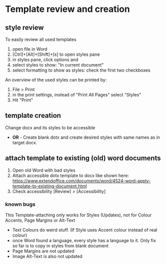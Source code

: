 # Template review and creation

## style review

To easily review all used templates

1. open file in Word
2. [Ctrl]+[Alt]+[Shift]+[s] to open styles pane
3. in styles pane, click options and
4. select styles to show: "In current document"
5. select formatting to show as styles: check the first two checkboxes

An overview of the used styles can be printed by:

1. File > Print
2. in the print settings, instead of "Print All Pages" select "Styles"
3. Hit "Print"

## template creation

Change docx and its styles to be accessible
- **OR** -
Create blank dotx and create desired styles with same names as in target docx.

## attach template to existing (old) word documents

1. Open old Word with bad styles
2. Attach accessible dotx template to docx like shown here: https://www.extendoffice.com/documents/word/4524-word-apply-template-to-existing-document.html
3. Check accessibility [Review] > [Accessibility]

### known bugs

This Template-attaching only works for Styles (Updates), not for Colour Accents, Page Margins or Alt-Text

* Text Colours do weird stuff. (If Style uses Accent colour instead of real colour)
* once Word found a language, every style has a language to it. Only fix so far is to copy in styles from blank document
* Page Margins are not updated
* Image Alt-Text is also not updated
